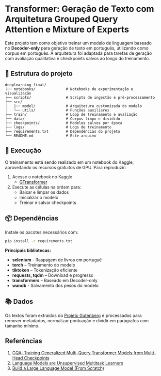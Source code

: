 # Transformer: Geração de Texto com Arquitetura Grouped Query Attention e Mixture of Experts
Este projeto tem como objetivo treinar um modelo de linguagem baseado no **Decoder-only** para geração de texto em português, utilizando como corpus em português. A arquitetura foi adaptada para tarefas de geração com avaliação qualitativa e checkpoints salvos ao longo do treinamento.

## 📁 Estrutura do projeto

```
deeplearning-final/
├── notebooks/              # Notebooks de experimentação e visualização
├── scripts/                # Scripts de ingestão e pré-processamento
├── src/
│   ├── model/              # Arquitetura customizada do modelo
│   └── utils/              # Funções auxiliares
├── train/                  # Loop de treinamento e avaliação
├── data/                   # Corpus limpo e dividido
├── checkpoints/            # Modelos salvos por época
├── logs/                   # Logs de treinamento
├── requirements.txt        # Dependências do projeto
└── README.md               # Este arquivo
```

## 🚀 Execução

O treinamento está sendo realizado em um notebook do Kaggle, aproveitando os recursos gratuitos de GPU. Para reproduzir:

1. Acesse o notebook no Kaggle
   - [GTransformer](https://www.kaggle.com/code/levidelimapjunior/treinamentotransformers)
2. Execute as células na ordem para:
   - Baixar e limpar os dados
   - Inicializar o modelo
   - Treinar e salvar checkpoints

## 📦 Dependências
Instale os pacotes necessários com:

```bash
pip install -r requirements.txt
```
**Principais bibliotecas:**
- **selenium** - Raspagem de livros em portuguê
- **torch** – Treinamento do modelo
- **tiktoken** – Tokenização eficiente
- **requests, tqdm** – Download e progresso
- **transformers** – Baseado em Decoder-only
- **wandb** - Salvamento dos pesos do modelo

## 📚 Dados
Os textos foram extraídos do [Projeto Gutenberg](https://www.gutenberg.org/) e processados para remover metadados, normalizar pontuação e dividir em parágrafos com tamanho mínimo.

## Referências
1. [GQA: Training Generalized Multi-Query Transformer Models from Multi-Head Checkpoints](https://arxiv.org/abs/2305.13245)
2. [Language Models are Unsupervised Multitask Learners](https://cdn.openai.com/better-language-models/language_models_are_unsupervised_multitask_learners.pdf)
3. [Build a Large Language Model (From Scratch)](https://github.com/rasbt/LLMs-from-scratch)
